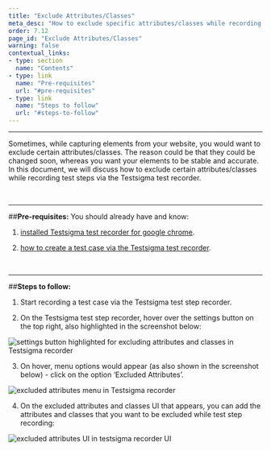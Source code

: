 ```yaml
---
title: "Exclude Attributes/Classes"
meta_desc: "How to exclude specific attributes/classes while recording test steps for a test case in Testsigma."
order: 7.12
page_id: "Exclude Attributes/Classes"
warning: false
contextual_links:
- type: section
  name: "Contents" 
- type: link
  name: "Pre-requisites"
  url: "#pre-requisites"
- type: link
  name: "Steps to follow"
  url: "#steps-to-follow"
---
```


---

Sometimes, while capturing elements from your website, you would want to exclude certain attributes/classes. The reason could be that they could be changed soon, whereas you want your elements to be stable and accurate. In this document, we will discuss how to exclude certain attributes/classes while recording test steps via the Testsigma test recorder.

&emsp;

---
##**Pre-requisites:**
You should  already have and know:
1. [installed Testsigma test recorder for google chrome](https://testsigma.com/docs/test-step-recorder/install-chrome-extension/).
   
2. [how to create a test case via the Testsigma test recorder](https://testsigma.com/docs/test-cases/create-steps-recorder/web-apps/overview/).
   
&emsp;

---
##**Steps to follow:** 
1. Start recording a test case via the Testsigma test step recorder.
    
2. On the Testsigma test step recorder, hover over the settings button on the top right, also highlighted in the screenshot below:

![settings button highlighted for excluding attributes and classes in Testsigma recorder](https://docs.testsigma.com/images/settings-include-exclude-attributes/settings-button-highlighted-exclude-attributes-classes-testsigma-recorder.png)

3. On hover, menu options would appear (as also shown in the screenshot below) - click on the option ‘Excluded Attributes’.

![excluded attributes menu in Testsigma recorder](https://docs.testsigma.com/images/settings-include-exclude-attributes/excluded-attributes-menu-testsigma-recorder.png)

4. On the excluded attributes and classes UI that appears, you can add the attributes and classes that you want to be excluded while test step recording:

![excluded attributes UI in testsigma recorder UI](https://docs.testsigma.com/images/settings-include-exclude-attributes/excluded-attributes-ui-testsigma-recorder-ui.png)

